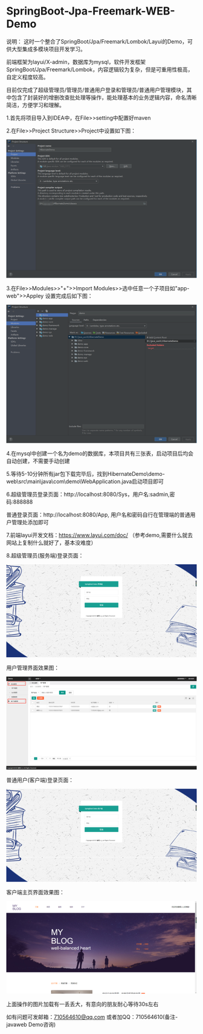 # SpringBoot-Jpa-Freemark-WEB-Demo
说明： 
这时一个整合了SpringBoot/Jpa/Freemark/Lombok/Layui的Demo，可供大型集成多模块项目开发学习。
  
前端框架为layui/X-admin，数据库为mysql，软件开发框架SpringBoot/Jpa/Freemark/Lombok，内容逻辑较为复杂，但是可重用性极高，自定义程度较高。 
  
目前仅完成了超级管理员/管理员/普通用户登录和管理员/普通用户管理模块，其中包含了封装好的增删改查批处理等操作，能处理基本的业务逻辑内容，命名清晰简洁，方便学习和理解。

1.首先将项目导入到IDEA中，在File>>setting中配置好maven
  
2.在File>>Project Structure>>Project中设置如下图：

![Project](https://github.com/jingjingdewo/SpringBoot-Jpa-Freemark-WEB-Demo/blob/master/pic2.jpg?raw=true)

3.在File>>Modules>>"+">>Import Modules>>选中任意一个子项目如"app-web">>Appley 设置完成后如下图：

![Modules](https://github.com/jingjingdewo/SpringBoot-Jpa-Freemark-WEB-Demo/blob/master/pic3.jpg?raw=true)

4.在mysql中创建一个名为demo的数据库，本项目共有三张表，启动项目后均会自动创建，不需要手动创建

5.等待5-10分钟所有jar包下载完毕后，找到HibernateDemo\demo-web\src\main\java\com\demo\WebApplication.java启动项目即可

6.超级管理员登录页面：http://localhost:8080/Sys，用户名:sadmin,密码:888888

  普通登录页面：http://localhost:8080/App, 用户名和密码自行在管理端的普通用户管理处添加即可
  
7.前端layui开发文档：https://www.layui.com/doc/ （参考demo,需要什么就去网站上复制什么就好了，基本没难度） 

8.超级管理员(服务端)登录页面：

  ![Modules](https://github.com/jingjingdewo/SpringBoot-Jpa-Freemark-WEB-Demo/blob/master/pic4.jpg?raw=true)
  
  用户管理界面效果图：
  
  ![Modules](https://github.com/jingjingdewo/SpringBoot-Jpa-Freemark-WEB-Demo/blob/master/pic5.jpg?raw=true)
  
  普通用户(客户端)登录页面：
  
  ![Modules](https://github.com/jingjingdewo/SpringBoot-Jpa-Freemark-WEB-Demo/blob/master/pic6.jpg?raw=true)
  
  客户端主页界面效果图：
  
  ![Modules](https://github.com/jingjingdewo/SpringBoot-Jpa-Freemark-WEB-Demo/blob/master/pic7.jpg?raw=true)

上面操作的图片加载有一丢丢大，有意向的朋友耐心等待30s左右

如有问题可发邮箱：710564610@qq.com 或者加QQ：710564610(备注-javaweb Demo咨询)
